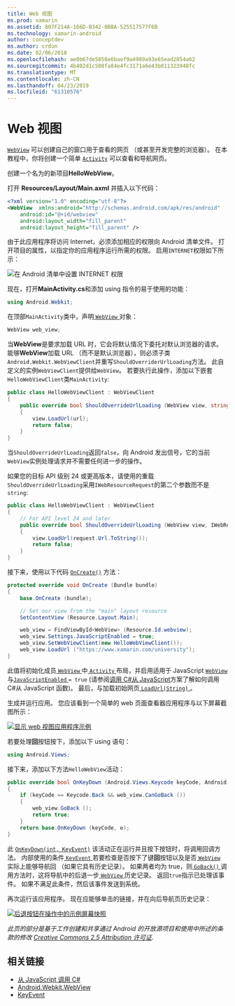 ```yaml
---
title: Web 视图
ms.prod: xamarin
ms.assetid: 807F214A-166D-B342-0BBA-525517577F6B
ms.technology: xamarin-android
author: conceptdev
ms.author: crdun
ms.date: 02/06/2018
ms.openlocfilehash: ae0b67de5856e6baef9a4989a93e65ead2854a62
ms.sourcegitcommit: 4b402d1c508fa84e4fc3171a6e43b811323948fc
ms.translationtype: MT
ms.contentlocale: zh-CN
ms.lasthandoff: 04/23/2019
ms.locfileid: "61310576"
---
```

# <a name="web-view"></a>Web 视图

[`WebView`](https://developer.xamarin.com/api/type/Android.Webkit.WebView/) 可以创建自己的窗口用于查看的网页 （或甚至开发完整的浏览器）。 在本教程中，你将创建一个简单 [`Activity`](https://developer.xamarin.com/api/type/Android.App.Activity/)
可以查看和导航网页。

创建一个名为的新项目**HelloWebView**。

打开 **Resources/Layout/Main.axml** 并插入以下代码：

```xml
<?xml version="1.0" encoding="utf-8"?>
<WebView  xmlns:android="http://schemas.android.com/apk/res/android"
    android:id="@+id/webview"
    android:layout_width="fill_parent"
    android:layout_height="fill_parent" />
```

由于此应用程序将访问 Internet，必须添加相应的权限向 Android 清单文件。 打开项目的属性，以指定你的应用程序运行所需的权限。 启用`INTERNET`权限如下所示：

![在 Android 清单中设置 INTERNET 权限](web-view-images/01-set-internet-permissions.png)

现在，打开**MainActivity.cs**和添加 using 指令的易于使用的功能：

```csharp
using Android.Webkit;
```

在顶部`MainActivity`类中，声明[ `WebView` ](https://developer.xamarin.com/api/type/Android.Webkit.WebView/)对象：

```csharp
WebView web_view;
```

当**WebView**是要求加载 URL 时，它会将默认情况下委托对默认浏览器的请求。 能够**WebView**加载 URL （而不是默认浏览器），则必须子类`Android.Webkit.WebViewClient`并重写`ShouldOverriderUrlLoading`方法。 此自定义的实例`WebViewClient`提供给`WebView`。 若要执行此操作，添加以下嵌套`HelloWebViewClient`类`MainActivity`:

```csharp
public class HelloWebViewClient : WebViewClient
{
    public override bool ShouldOverrideUrlLoading (WebView view, string url)
    {
        view.LoadUrl(url);
        return false;
    }
}
```

当`ShouldOverrideUrlLoading`返回`false`，向 Android 发出信号，它的当前`WebView`实例处理请求并不需要任何进一步的操作。 

如果您的目标 API 级别 24 或更高版本，请使用的重载`ShouldOverrideUrlLoading`采用`IWebResourceRequest`的第二个参数而不是`string`:

```csharp
public class HelloWebViewClient : WebViewClient
{
    // For API level 24 and later
    public override bool ShouldOverrideUrlLoading (WebView view, IWebResourceRequest request)
    {
        view.LoadUrl(request.Url.ToString());
        return false;
    }
}
```

接下来，使用以下代码 [`OnCreate()`](https://developer.xamarin.com/api/member/Android.App.Activity.OnCreate/(Android.OS.Bundle))
方法：

```csharp
protected override void OnCreate (Bundle bundle)
{
    base.OnCreate (bundle);

    // Set our view from the "main" layout resource
    SetContentView (Resource.Layout.Main);

    web_view = FindViewById<WebView> (Resource.Id.webview);
    web_view.Settings.JavaScriptEnabled = true;
    web_view.SetWebViewClient(new HelloWebViewClient());
    web_view.LoadUrl ("https://www.xamarin.com/university");
}
```

此值将初始化成员[ `WebView` ](https://developer.xamarin.com/api/type/Android.Webkit.WebView/)中[ `Activity` ](https://developer.xamarin.com/api/type/Android.App.Activity/)布局，并启用适用于 JavaScript [ `WebView` ](https://developer.xamarin.com/api/type/Android.Webkit.WebView/)与[`JavaScriptEnabled` ](https://developer.xamarin.com/api/property/Android.Webkit.WebSettings.JavaScriptEnabled/) 
 `= true` (请参阅[调用 C\#从 JavaScript](https://github.com/xamarin/recipes/tree/master/Recipes/android/controls/webview/call_csharp_from_javascript)方案了解如何调用 C\#从 JavaScript 函数)。 最后，与加载初始网页[ `LoadUrl(String)` ](https://developer.xamarin.com/api/type/Android.Webkit.WebView/%2fM%2fLoadUrl)。

生成并运行应用。 您应该看到一个简单的 web 页面查看器应用程序与以下屏幕截图所示：

[![显示 web 视图应用程序示例](web-view-images/02-simple-webview-app-sml.png)](web-view-images/02-simple-webview-app.png#lightbox)

若要处理**回**按钮按下，添加以下 using 语句：

```csharp
using Android.Views;
```

接下来，添加以下方法`HelloWebView`活动：

```csharp
public override bool OnKeyDown (Android.Views.Keycode keyCode, Android.Views.KeyEvent e)
{
    if (keyCode == Keycode.Back && web_view.CanGoBack ())
    {
        web_view.GoBack ();
        return true;
    }
    return base.OnKeyDown (keyCode, e);
}
```

此 [`OnKeyDown(int, KeyEvent)`](https://developer.xamarin.com/api/member/Android.App.Activity.OnKeyDown/(Android.Views.Keycode%2cAndroid.Views.KeyEvent))
该活动正在运行并且按下按钮时，将调用回调方法。 内部使用的条件[ `KeyEvent` ](https://developer.xamarin.com/api/type/Android.Views.KeyEvent/)若要检查是否按下了键**回**按钮以及是否[ `WebView` ](https://developer.xamarin.com/api/type/Android.Webkit.WebView/)实际上能够导航回 （如果它具有历史记录）。 如果两者均为 true，则[ `GoBack()` ](https://developer.xamarin.com/api/member/Android.Webkit.WebView.GoBack/)调用方法时，这将导航中的后退一步[ `WebView` ](https://developer.xamarin.com/api/type/Android.Webkit.WebView/)历史记录。 返回`true`指示已处理该事件。 如果不满足此条件，然后该事件发送到系统。

再次运行该应用程序。 现在应能够单击的链接，并在向后导航页历史记录：

[![后退按钮在操作中的示例屏幕快照](web-view-images/03-back-button-sml.png)](web-view-images/03-back-button.png#lightbox)


*此页的部分是基于工作创建和共享通过 Android 的开放源项目和使用中所述的条款的修改*
[*Creative Commons 2.5 Attribution 许可证*](http://creativecommons.org/licenses/by/2.5/).


## <a name="related-links"></a>相关链接

- [从 JavaScript 调用 C#](https://github.com/xamarin/recipes/tree/master/Recipes/android/controls/webview/call_csharp_from_javascript)
- [Android.Webkit.WebView](https://developer.xamarin.com/api/type/Android.Webkit.WebView)
- [KeyEvent](https://developer.xamarin.com/api/type/Android.Webkit.WebView/Client)
